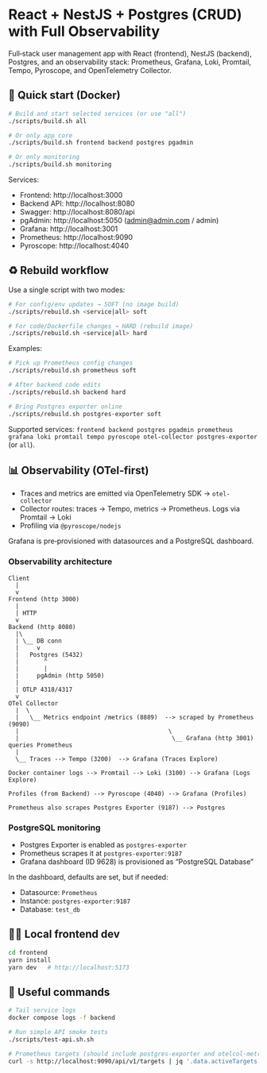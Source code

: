 # React + NestJS + Postgres (CRUD) with Full Observability

Full‑stack user management app with React (frontend), NestJS (backend), Postgres, and an observability stack: Prometheus, Grafana, Loki, Promtail, Tempo, Pyroscope, and OpenTelemetry Collector.

## 🚀 Quick start (Docker)

```bash
# Build and start selected services (or use "all")
./scripts/build.sh all

# Or only app core
./scripts/build.sh frontend backend postgres pgadmin

# Or only monitoring
./scripts/build.sh monitoring
```

Services:

- Frontend: http://localhost:3000
- Backend API: http://localhost:8080
- Swagger: http://localhost:8080/api
- pgAdmin: http://localhost:5050 (admin@admin.com / admin)
- Grafana: http://localhost:3001
- Prometheus: http://localhost:9090
- Pyroscope: http://localhost:4040

## ♻️ Rebuild workflow

Use a single script with two modes:

```bash
# For config/env updates → SOFT (no image build)
./scripts/rebuild.sh <service|all> soft

# For code/Dockerfile changes → HARD (rebuild image)
./scripts/rebuild.sh <service|all> hard
```

Examples:

```bash
# Pick up Prometheus config changes
./scripts/rebuild.sh prometheus soft

# After backend code edits
./scripts/rebuild.sh backend hard

# Bring Postgres exporter online
./scripts/rebuild.sh postgres-exporter soft
```

Supported services: `frontend backend postgres pgadmin prometheus grafana loki promtail tempo pyroscope otel-collector postgres-exporter` (or `all`).

## 📊 Observability (OTel‑first)

- Traces and metrics are emitted via OpenTelemetry SDK → `otel-collector`
- Collector routes: traces → Tempo, metrics → Prometheus. Logs via Promtail → Loki
- Profiling via `@pyroscope/nodejs`

Grafana is pre‑provisioned with datasources and a PostgreSQL dashboard.

### Observability architecture

```text
Client
  |
  v
Frontend (http 3000)
  |
  | HTTP
  v
Backend (http 8080)
  |\
  | \__ DB conn
  |     v
  |   Postgres (5432)
  |       ^
  |       |
  |     pgAdmin (http 5050)
  |
  | OTLP 4318/4317
  v
OTel Collector
  |  \
  |   \__ Metrics endpoint /metrics (8889)  --> scraped by Prometheus (9090)
  |                                          \
  |                                           \__ Grafana (http 3001) queries Prometheus
  |
  \__ Traces --> Tempo (3200)  --> Grafana (Traces Explore)

Docker container logs --> Promtail --> Loki (3100) --> Grafana (Logs Explore)

Profiles (from Backend) --> Pyroscope (4040) --> Grafana (Profiles)

Prometheus also scrapes Postgres Exporter (9187) --> Postgres
```

### PostgreSQL monitoring

- Postgres Exporter is enabled as `postgres-exporter`
- Prometheus scrapes it at `postgres-exporter:9187`
- Grafana dashboard (ID 9628) is provisioned as “PostgreSQL Database”

In the dashboard, defaults are set, but if needed:
- Datasource: `Prometheus`
- Instance: `postgres-exporter:9187`
- Database: `test_db`

## 🧑‍💻 Local frontend dev

```bash
cd frontend
yarn install
yarn dev   # http://localhost:5173
```

## 🔧 Useful commands

```bash
# Tail service logs
docker compose logs -f backend

# Run simple API smoke tests
./scripts/test-api.sh.sh

# Prometheus targets (should include postgres-exporter and otelcol-metrics)
curl -s http://localhost:9090/api/v1/targets | jq '.data.activeTargets[].labels'
```